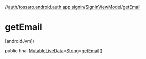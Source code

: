 //[auth](../../../index.md)/[tossaro.android.auth.app.signin](../index.md)/[SignInViewModel](index.md)/[getEmail](get-email.md)

# getEmail

[androidJvm]\

public final [MutableLiveData](https://developer.android.com/reference/kotlin/androidx/lifecycle/MutableLiveData.html)&lt;[String](https://developer.android.com/reference/kotlin/java/lang/String.html)&gt;[getEmail](get-email.md)()
